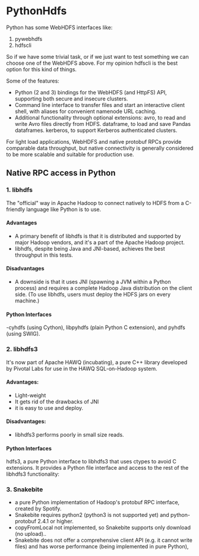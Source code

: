 # PythonHdfs

Python has some WebHDFS interfaces like:

1. pywebhdfs
2. hdfscli

So if we have some trivial task, or if we just want to test something we can choose one of the WebHDFS above. For my opinion hdfscli is the best option for this kind of things. 

Some of the features:

* Python (2 and 3) bindings for the WebHDFS (and HttpFS) API, supporting both secure and insecure clusters.
* Command line interface to transfer files and start an interactive client shell, with aliases for convenient namenode URL caching.
* Additional functionality through optional extensions: avro, to read and write Avro files directly from HDFS. dataframe, to load and save Pandas dataframes. kerberos, to support Kerberos authenticated clusters.

For light load applications, WebHDFS and native protobuf RPCs provide comparable data throughput, but native connectivity is generally considered to be more scalable and suitable for production use.

## Native RPC access in Python

### 1. libhdfs 
The "official" way in Apache Hadoop to connect natively to HDFS from a C-friendly language like Python is to use.

#### Advantages
* A primary benefit of libhdfs is that it is distributed and supported by major Hadoop vendors, and it's a part of the Apache Hadoop project.
* libhdfs, despite being Java and JNI-based, achieves the best throughput in this tests.

#### Disadvantages
* A downside is that it uses JNI (spawning a JVM within a Python process) and requires a complete Hadoop Java distribution on the client side. (To use libhdfs, users must deploy the HDFS jars on every machine.)

#### Python Interfaces
-cyhdfs (using Cython), libpyhdfs (plain Python C extension), and pyhdfs (using SWIG).


### 2. libhdfs3 
It's now part of Apache HAWQ (incubating), a pure C++ library developed by Pivotal Labs for use in the HAWQ SQL-on-Hadoop system.

#### Advantages:
* Light-weight
* It gets rid of the drawbacks of JNI
* it is easy to use and deploy.

#### Disadvantages:
* libhdfs3 performs poorly in small size reads.

#### Python Interfaces
hdfs3, a pure Python interface to libhdfs3 that uses ctypes to avoid C extensions. It provides a Python file interface and access to the rest of the libhdfs3 functionality:

### 3. Snakebite
* a pure Python implementation of Hadoop's protobuf RPC interface, created by Spotify.
* Snakebite requires python2 (python3 is not supported yet) and python-protobuf 2.4.1 or higher.
* copyFromLocal not implemented, so Snakebite supports only download (no upload)..
* Snakebite does not offer a comprehensive client API (e.g. it cannot write files) and has worse performance (being implemented in pure Python), 
